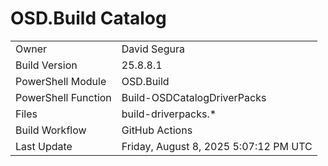 ﻿# OSD.Build Catalog

| | |
|-|-|
| Owner | David Segura |
| Build Version | 25.8.8.1 |
| PowerShell Module | OSD.Build |
| PowerShell Function | Build-OSDCatalogDriverPacks |
| Files | build-driverpacks.* |
| Build Workflow | GitHub Actions |
| Last Update | Friday, August 8, 2025 5:07:12 PM UTC |
